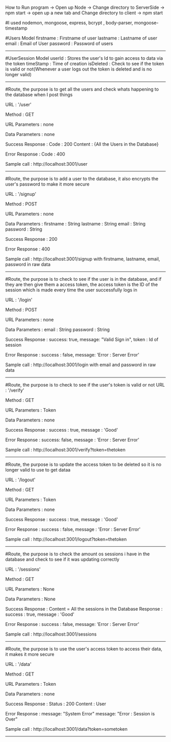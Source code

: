 How to Run program ->
Open up Node ->
Change directory to ServerSide -> npm start
-> open up a new tab and Change directory to client -> npm start

#I used nodemon, mongoose, express, bcrypt , body-parser, mongoose-timestamp

#Users Model
firstname : Firstname of user
lastname : Lastname of user
email : Email of User
password : Password of users

__________________

#UserSession Model
userId : Stores the user's Id to gain access to data via the token
timeStamp : Time of creation
isDeleted : Check to see if the token is valid or not(Whenever a user logs out the token is deleted and is no longer valid)

__________________

#Route, the purpose is to get all the users and check whats happening to the database when I post things

URL : '/user'

Method : GET

URL Parameters : none

Data Parameters : none

Success Response :
Code : 200
Content : {All the Users in the Database}

Error Response :
Code : 400

Sample call : http://localhost:3001/user

__________________

#Route, the purpose is to add a user to the database, it also encrypts the user's password to make it more secure

URL : '/signup'

Method : POST

URL Parameters : none

Data Parameters :
firstname : String
lastname : String
email : String
password : String

Success Response : 200

Error Response : 400

Sample call : http://localhost:3001/signup with firstname, lastname, email, password in raw data

__________________

#Route, the purpose is to check to see if the user is in the database, and if they are then give them a access token, the access token is the ID of the session which is made every time the user successfully logs in

URL : '/login'

Method : POST

URL Parameters : none

Data Parameters :
email : String
password : String

Success Response :
success: true,
message: "Valid Sign in",
token : Id of session

Error Response :
success : false,
message: 'Error : Server Error'

Sample call : http://localhost:3001/login with email and password in raw data

__________________

#Route, the purpose is to check to see if the user's token is valid or not
URL : '/verify'

Method : GET

URL Parameters : Token

Data Parameters : none

Success Response :
success : true,
message : 'Good'

Error Response :
success: false,
message : 'Error : Server Error'

Sample call : http://localhost:3001/verify?token=thetoken

__________________

#Route, the purpose is to update the access token to be deleted so it is no longer valid to use to get dataa

URL : '/logout'

Method : GET

URL Parameters : Token

Data Parameters : none

Success Response :
success : true,
message : 'Good'

Error Response :
success : false,
message : 'Error : Server Error'

Sample call : http://localhost:3001/logout?token=thetoken

__________________

#Route, the purpose is to check the amount os sessions i have in the database and check to see if it was updating correctly

URL : '/sessions'

Method : GET

URL Parameters : None

Data Parameters : None

Success Response :
Content = All the sessions in the Database
Response :   
success : true,
message : 'Good'

Error Response :
success : false,
message: 'Error : Server Error'

Sample call : http://localhost:3001/sessions


__________________

#Route, the purpose is to use the user's access token to access their data, it makes it more secure

URL : '/data'

Method : GET

URL Parameters : Token

Data Parameters : none

Success Response :
Status : 200
Content : User

Error Response :
message: "System Error"
message: "Error : Session is Over"

Sample call : http://localhost:3001/data?token=sometoken

__________________
